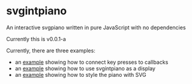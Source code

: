 # svgintpiano

An interactive svgpiano written in pure JavaScript with no dependencies

Currently this is v0.0.1-a

Currently, there are three examples:

- an [example](https://tmroyal.github.io/svgintpiano/examples/eventSubscription.html) showing how to connect key presses to callbacks
- an [example](https://tmroyal.github.io/svgintpiano/examples/chordDisplayer.html) showing how to use svgintpiano as a display
- an [example](https://tmroyal.github.io/svgintpiano/examples/keyboardStyling.html) showing how to style the piano with SVG
